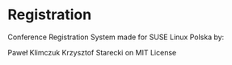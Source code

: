 Registration
============
Conference Registration System
made for SUSE Linux Polska by:

Paweł Klimczuk
Krzysztof Starecki
on MIT License
